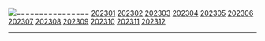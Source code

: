 ![](https://github-readme-stats.vercel.app/api?username=yuanlinlin00&theme=dark)================
[202301](#202301)
[202302](#202302)
[202303](#202303)
[202304](#202304)
[202305](#202305)
[202306](#202306)
[202307](#202307)
[202308](#202308)
[202309](#202309)
[202310](#202310)
[202311](#202311)
[202312](#202312)<hr></hr>
